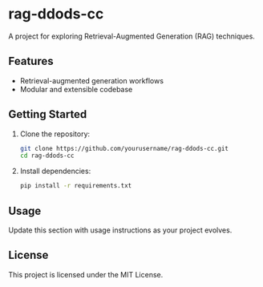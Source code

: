 # rag-ddods-cc

A project for exploring Retrieval-Augmented Generation (RAG) techniques.

## Features

- Retrieval-augmented generation workflows
- Modular and extensible codebase

## Getting Started

1. Clone the repository:
    ```bash
    git clone https://github.com/yourusername/rag-ddods-cc.git
    cd rag-ddods-cc
    ```
2. Install dependencies:
    ```bash
    pip install -r requirements.txt
    ```

## Usage

Update this section with usage instructions as your project evolves.

## License

This project is licensed under the MIT License.